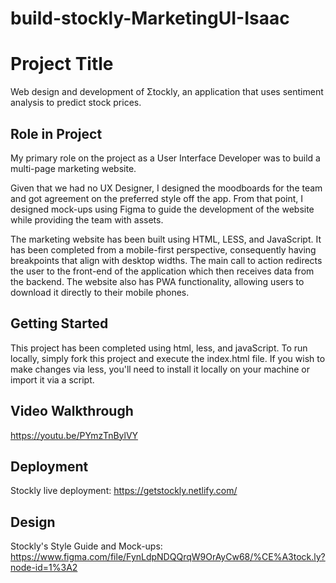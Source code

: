# build-stockly-MarketingUI-Isaac

# Project Title

Web design and development of Σtockly, an application that uses sentiment analysis to predict stock prices.

## Role in Project

My primary role on the project as a User Interface Developer was to build a multi-page marketing website.

Given that we had no UX Designer, I designed the moodboards for the team and got agreement on the preferred style off the app. From that point, I designed mock-ups using Figma to guide the development of the website while providing the team with assets. 

The marketing website has been built using HTML, LESS, and JavaScript. It has been completed from a mobile-first perspective, consequently having breakpoints that align with desktop widths. The main call to action redirects the user to the front-end of the application which then receives data from the backend. The website also has PWA functionality, allowing users to download it directly to their mobile phones.

## Getting Started

This project has been completed using html, less, and javaScript. To run locally, simply fork this project and execute the index.html file. If you wish to make changes via less, you'll need to install it locally on your machine or import it via a script.

## Video Walkthrough

https://youtu.be/PYmzTnBylVY

## Deployment

Stockly live deployment: https://getstockly.netlify.com/ 

## Design

Stockly's Style Guide and Mock-ups: https://www.figma.com/file/FynLdpNDQQrqW9OrAyCw68/%CE%A3tock.ly?node-id=1%3A2
